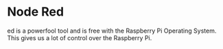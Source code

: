 # Node Red
ed is a powerfool tool and is free with the  Raspberry Pi Operating System. This gives us a lot of control over the Raspberry Pi.


